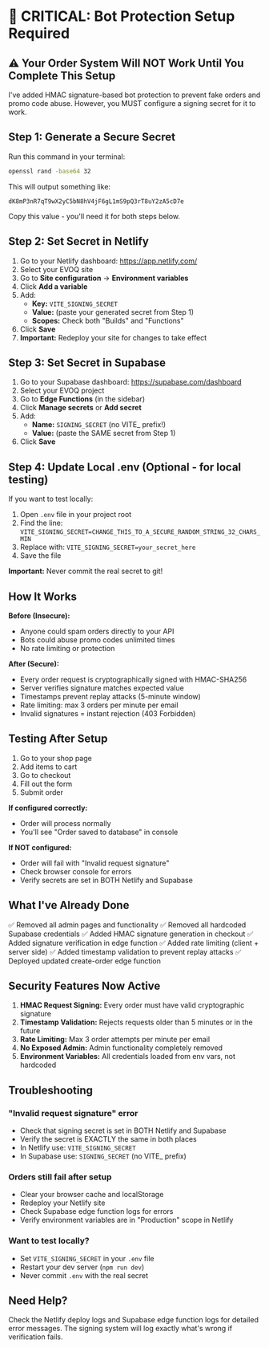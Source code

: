 # 🔐 CRITICAL: Bot Protection Setup Required

## ⚠️ Your Order System Will NOT Work Until You Complete This Setup

I've added HMAC signature-based bot protection to prevent fake orders and promo code abuse. However, you MUST configure a signing secret for it to work.

## Step 1: Generate a Secure Secret

Run this command in your terminal:

```bash
openssl rand -base64 32
```

This will output something like:
```
dK8mP3nR7qT9wX2yC5bN8hV4jF6gL1mS9pQ3rT8uY2zA5cD7e
```

Copy this value - you'll need it for both steps below.

## Step 2: Set Secret in Netlify

1. Go to your Netlify dashboard: https://app.netlify.com/
2. Select your EVOQ site
3. Go to **Site configuration** → **Environment variables**
4. Click **Add a variable**
5. Add:
   - **Key:** `VITE_SIGNING_SECRET`
   - **Value:** (paste your generated secret from Step 1)
   - **Scopes:** Check both "Builds" and "Functions"
6. Click **Save**
7. **Important:** Redeploy your site for changes to take effect

## Step 3: Set Secret in Supabase

1. Go to your Supabase dashboard: https://supabase.com/dashboard
2. Select your EVOQ project
3. Go to **Edge Functions** (in the sidebar)
4. Click **Manage secrets** or **Add secret**
5. Add:
   - **Name:** `SIGNING_SECRET` (no VITE_ prefix!)
   - **Value:** (paste the SAME secret from Step 1)
6. Click **Save**

## Step 4: Update Local .env (Optional - for local testing)

If you want to test locally:

1. Open `.env` file in your project root
2. Find the line: `VITE_SIGNING_SECRET=CHANGE_THIS_TO_A_SECURE_RANDOM_STRING_32_CHARS_MIN`
3. Replace with: `VITE_SIGNING_SECRET=your_secret_here`
4. Save the file

**Important:** Never commit the real secret to git!

## How It Works

**Before (Insecure):**
- Anyone could spam orders directly to your API
- Bots could abuse promo codes unlimited times
- No rate limiting or protection

**After (Secure):**
- Every order request is cryptographically signed with HMAC-SHA256
- Server verifies signature matches expected value
- Timestamps prevent replay attacks (5-minute window)
- Rate limiting: max 3 orders per minute per email
- Invalid signatures = instant rejection (403 Forbidden)

## Testing After Setup

1. Go to your shop page
2. Add items to cart
3. Go to checkout
4. Fill out the form
5. Submit order

**If configured correctly:**
- Order will process normally
- You'll see "Order saved to database" in console

**If NOT configured:**
- Order will fail with "Invalid request signature"
- Check browser console for errors
- Verify secrets are set in BOTH Netlify and Supabase

## What I've Already Done

✅ Removed all admin pages and functionality
✅ Removed all hardcoded Supabase credentials
✅ Added HMAC signature generation in checkout
✅ Added signature verification in edge function
✅ Added rate limiting (client + server side)
✅ Added timestamp validation to prevent replay attacks
✅ Deployed updated create-order edge function

## Security Features Now Active

1. **HMAC Request Signing:** Every order must have valid cryptographic signature
2. **Timestamp Validation:** Rejects requests older than 5 minutes or in the future
3. **Rate Limiting:** Max 3 order attempts per minute per email
4. **No Exposed Admin:** Admin functionality completely removed
5. **Environment Variables:** All credentials loaded from env vars, not hardcoded

## Troubleshooting

### "Invalid request signature" error
- Check that signing secret is set in BOTH Netlify and Supabase
- Verify the secret is EXACTLY the same in both places
- In Netlify use: `VITE_SIGNING_SECRET`
- In Supabase use: `SIGNING_SECRET` (no VITE_ prefix)

### Orders still fail after setup
- Clear your browser cache and localStorage
- Redeploy your Netlify site
- Check Supabase edge function logs for errors
- Verify environment variables are in "Production" scope in Netlify

### Want to test locally?
- Set `VITE_SIGNING_SECRET` in your `.env` file
- Restart your dev server (`npm run dev`)
- Never commit `.env` with the real secret

## Need Help?

Check the Netlify deploy logs and Supabase edge function logs for detailed error messages. The signing system will log exactly what's wrong if verification fails.
